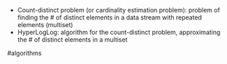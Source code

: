 - Count-distinct problem (or cardinality estimation problem): problem of finding the # of distinct elements in a data stream with repeated elements (multiset)
- HyperLogLog: algorithm for the count-distinct problem, approximating the # of distinct elements in a multiset


#algorithms